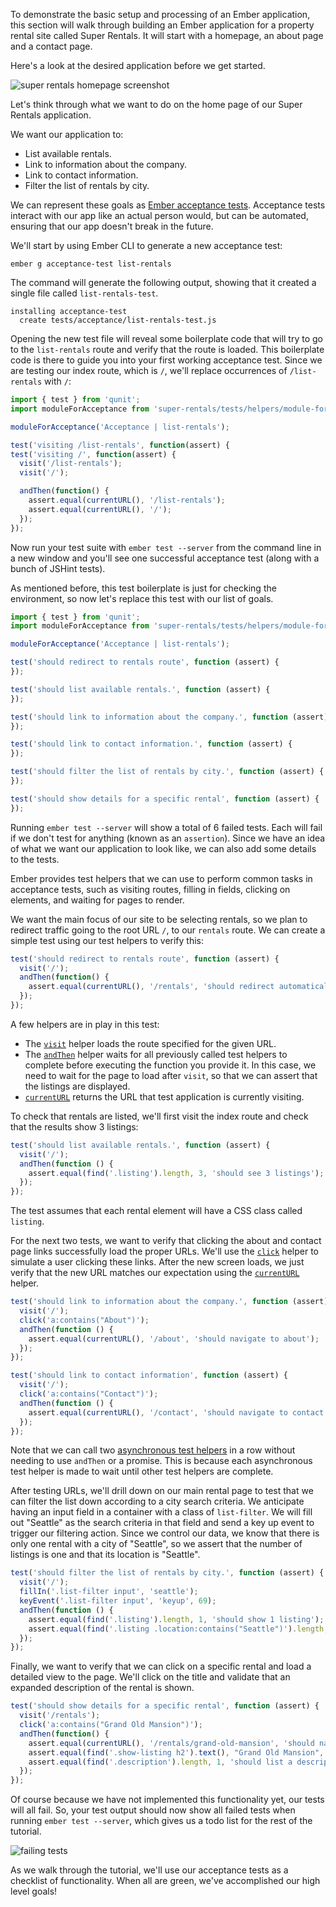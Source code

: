 To demonstrate the basic setup and processing of an Ember application, this section will walk through building an Ember application for a property rental site called Super Rentals.
It will start with a homepage, an about page and a contact page.

Here's a look at the desired application before we get started.

![super rentals homepage screenshot](../../images/service/style-super-rentals-maps.png)

Let's think through what we want to do on the home page of our Super Rentals application.

We want our application to:

* List available rentals.
* Link to information about the company.
* Link to contact information.
* Filter the list of rentals by city.

We can represent these goals as [Ember acceptance tests](../testing/acceptance/).
Acceptance tests interact with our app like an actual person would, but can be automated, ensuring that our app doesn't break in the future.

We'll start by using Ember CLI to generate a new acceptance test:

```shell
ember g acceptance-test list-rentals
```

The command will generate the following output, showing that it created a single file called `list-rentals-test`.

```shell
installing acceptance-test
  create tests/acceptance/list-rentals-test.js
```

Opening the new test file will reveal some boilerplate code that will try to go to the `list-rentals` route and verify that the route is loaded.
This boilerplate code is there to guide you into your first working acceptance test.
Since we are testing our index route, which is `/`, we'll replace occurrences of `/list-rentals` with `/`:

```javascript {data-filename=/tests/acceptance/list-rentals-test.js data-diff="-6,+7,-8,+9,-12,+13"}
import { test } from 'qunit';
import moduleForAcceptance from 'super-rentals/tests/helpers/module-for-acceptance';

moduleForAcceptance('Acceptance | list-rentals');

test('visiting /list-rentals', function(assert) {
test('visiting /', function(assert) {
  visit('/list-rentals');
  visit('/');

  andThen(function() {
    assert.equal(currentURL(), '/list-rentals');
    assert.equal(currentURL(), '/');
  });
});
```

Now run your test suite with `ember test --server` from the command line in a new window and you'll see one successful acceptance test (along with a bunch of JSHint tests).

As mentioned before, this test boilerplate is just for checking the environment, so now let's replace this test with our list of goals.

```javascript {data-filename=/tests/acceptance/list-rentals-test.js}
import { test } from 'qunit';
import moduleForAcceptance from 'super-rentals/tests/helpers/module-for-acceptance';

moduleForAcceptance('Acceptance | list-rentals');

test('should redirect to rentals route', function (assert) {
});

test('should list available rentals.', function (assert) {
});

test('should link to information about the company.', function (assert) {
});

test('should link to contact information.', function (assert) {
});

test('should filter the list of rentals by city.', function (assert) {
});

test('should show details for a specific rental', function (assert) {
});
```

Running `ember test --server` will show a total of 6 failed tests.  Each will fail if we don't test for anything
(known as an `assertion`).
Since we have an idea of what we want our application to look like, we can also add some details to the tests.

Ember provides test helpers that we can use to perform common tasks in acceptance
tests, such as visiting routes, filling in fields, clicking on elements, and
waiting for pages to render.

We want the main focus of our site to be selecting rentals, so we plan to redirect traffic going to the root URL `/`, to our `rentals` route.
We can create a simple test using our test helpers to verify this:

```javascript {data-filename=/tests/acceptance/list-rentals-test.js}
test('should redirect to rentals route', function (assert) {
  visit('/');
  andThen(function() {
    assert.equal(currentURL(), '/rentals', 'should redirect automatically');
  });
});
```
A few helpers are in play in this test:

* The [`visit`](http://emberjs.com/api/classes/Ember.Test.html#method_visit) helper loads the route specified for the given URL.
* The [`andThen`](../testing/acceptance/#toc_wait-helpers) helper waits for all previously called test helpers to complete before executing the function you provide it.
In this case, we need to wait for the page to load after `visit`, so that we can assert that the listings are displayed.
* [`currentURL`](http://emberjs.com/api/classes/Ember.Test.html#method_currentURL) returns the URL that test application is currently visiting.

To check that rentals are listed, we'll first visit the index route and check that the results show 3 listings:

```javascript {data-filename=/tests/acceptance/list-rentals-test.js}
test('should list available rentals.', function (assert) {
  visit('/');
  andThen(function () {
    assert.equal(find('.listing').length, 3, 'should see 3 listings');
  });
});
```
The test assumes that each rental element will have a CSS class called `listing`.

For the next two tests, we want to verify that clicking the about and contact page links successfully load the proper URLs.
We'll use the [`click`](http://emberjs.com/api/classes/Ember.Test.html#method_click) helper to simulate a user clicking these links.
After the new screen loads, we just verify that the new URL matches our expectation using the [`currentURL`](http://emberjs.com/api/classes/Ember.Test.html#method_currentURL) helper.

```javascript {data-filename=/tests/acceptance/list-rentals-test.js}
test('should link to information about the company.', function (assert) {
  visit('/');
  click('a:contains("About")');
  andThen(function () {
    assert.equal(currentURL(), '/about', 'should navigate to about');
  });
});

test('should link to contact information', function (assert) {
  visit('/');
  click('a:contains("Contact")');
  andThen(function () {
    assert.equal(currentURL(), '/contact', 'should navigate to contact');
  });
});
```
Note that we can call two [asynchronous test helpers](../testing/acceptance/#toc_asynchronous-helpers) in a row without needing to use `andThen` or a promise.
This is because each asynchronous test helper is made to wait until other test helpers are complete.

After testing URLs, we'll drill down on our main rental page to test that we can filter the list down according to a city search criteria.
We anticipate having an input field in a container with a class of `list-filter`.
We will fill out "Seattle" as the search criteria in that field and send a key up event to trigger our filtering action.
Since we control our data, we know that there is only one rental with a city of "Seattle", so we assert that the number of listings is one and that its location is "Seattle".

```javascript {data-filename=/tests/acceptance/list-rentals-test.js}
test('should filter the list of rentals by city.', function (assert) {
  visit('/');
  fillIn('.list-filter input', 'seattle');
  keyEvent('.list-filter input', 'keyup', 69);
  andThen(function () {
    assert.equal(find('.listing').length, 1, 'should show 1 listing');
    assert.equal(find('.listing .location:contains("Seattle")').length, 1, 'should contain 1 listing with location Seattle');
  });
});
```

Finally, we want to verify that we can click on a specific rental and load a detailed view to the page.
We'll click on the title and validate that an expanded description of the rental is shown.

```javascript {data-filename=/tests/acceptance/list-rentals-test.js}
test('should show details for a specific rental', function (assert) {
  visit('/rentals');
  click('a:contains("Grand Old Mansion")');
  andThen(function() {
    assert.equal(currentURL(), '/rentals/grand-old-mansion', 'should navigate to show route');
    assert.equal(find('.show-listing h2').text(), "Grand Old Mansion", 'should list rental title');
    assert.equal(find('.description').length, 1, 'should list a description of the property');
  });
});
```

Of course because we have not implemented this functionality yet, our tests will all fail.
So, your test output should now show all failed tests when running `ember test --server`, which gives us a todo list for the rest of the tutorial.

![failing tests](../../images/acceptance-test/failed-acceptance-tests.png)

As we walk through the tutorial, we'll use our acceptance tests as a checklist of functionality.
When all are green, we've accomplished our high level goals!
